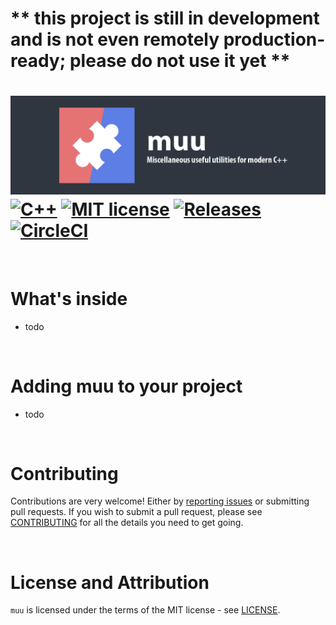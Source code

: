 # ** this project is still in development and is not even remotely production-ready; please do not use it yet **

![banner](docs/banner-small.png)  
[![C++](https://img.shields.io/badge/c%2B%2B-17%2C%2020-informational)][cpp_compilers]
[![MIT license](https://img.shields.io/badge/license-MIT-blue.svg)](./LICENSE)
[![Releases](https://img.shields.io/github/release/marzer/muu.svg)](https://github.com/marzer/muu/releases)
[![CircleCI](https://circleci.com/gh/marzer/muu.svg?style=shield)](https://circleci.com/gh/marzer/muu)
 ====

<br>

# What's inside

- todo

<br>

# Adding muu to your project

- todo

<br>

# Contributing
Contributions are very welcome! Either by [reporting issues] or submitting pull requests.
If you wish to submit a pull request, please see [CONTRIBUTING] for all the details you need to get going.

<br>

# License and Attribution

`muu` is licensed under the terms of the MIT license - see [LICENSE].

[API documentation]: https://marzer.github.io/muu/
[CONTRIBUTING]: ./CONTRIBUTING.md
[LICENSE]: ./LICENSE
[cpp_compilers]: https://en.cppreference.com/w/cpp/compiler_support
[reporting issues]: https://github.com/marzer/muu/issues
